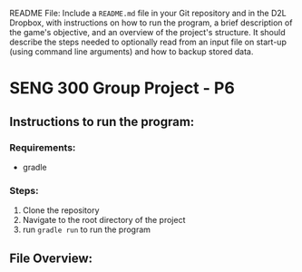 README File: Include a `README.md` file in your Git repository and in the D2L Dropbox, with instructions on how
to run the program, a brief description of the game's objective, and an overview of the project's structure. It
should describe the steps needed to optionally read from an input file on start-up (using command line arguments)
and how to backup stored data.

# SENG 300 Group Project - P6
## Instructions to run the program:

### Requirements:
- gradle

### Steps:
1. Clone the repository
2. Navigate to the root directory of the project
3. run `gradle run` to run the program

## File Overview:

